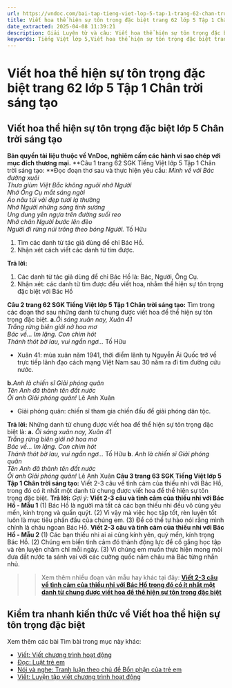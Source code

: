 ```yaml
---
url: https://vndoc.com/bai-tap-tieng-viet-lop-5-tap-1-trang-62-chan-troi-sang-tao-319458
title: Viết hoa thể hiện sự tôn trọng đặc biệt trang 62 lớp 5 Tập 1 Chân trời sáng tạo - VnDoc.com
date_extracted: 2025-04-08 11:39:21
description: Giải Luyện từ và câu: Viết hoa thể hiện sự tôn trọng đặc biệt trang 62 lớp 5 Tập 1 Chân trời sáng tạo gồm các phần hướng dẫn giải chi tiết, đầy đủ nhất chỉ có trên VnDoc. Mời các bạn tham khảo.
keywords: Tiếng Việt lớp 5,Viết hoa thể hiện sự tôn trọng đặc biệt trang 62 lớp 5 Tập 1 Chân trời sáng tạo,Bài tập Tiếng Việt lớp 5 Tập 1 trang 62 Chân trời sáng tạo,Viết hoa thể hiện sự tôn trọng đặc biệt lớp 5 Chân trời sáng tạo,Tiếng Việt lớp 5 trang 62 Tập 1 Chân trời sáng tạo,Viết hoa thể hiện sự tôn trọng đặc biệt lớp 5,Viết hoa thể hiện sự tôn trọng đặc biệt lớp 5 trang 62 Tiếng Việt lớp 5 Chân trời sáng tạo,Tiếng Việt lớp 5 Tập 1,sgk Tiếng Việt lớp 5
---
```


# Viết hoa thể hiện sự tôn trọng đặc biệt trang 62 lớp 5 Tập 1 Chân trời sáng tạo
## **Viết hoa thể hiện sự tôn trọng đặc biệt lớp 5 Chân trời sáng tạo**
**Bản quyền tài liệu thuộc về VnDoc, nghiêm cấm các hành vi sao chép với mục đích thương mại.**
**Câu 1 trang 62 SGK Tiếng Việt lớp 5 Tập 1 Chân trời sáng tạo: **Đọc đoạn thơ sau và thực hiện yêu cầu:
_Mình về với Bác đường xuôi_  
 _Thưa giùm Việt Bắc không nguôi nhớ Người_  
 _Nhớ Ông Cụ mắt sáng ngời_  
 _Áo nâu túi vải đẹp tươi lạ thường_  
 _Nhớ Người những sáng tinh sương_  
 _Ung dung yên ngựa trên đường suối reo_  
 _Nhớ chân Người bước lên đèo_  
 _Người đi rừng núi trông theo bóng Người._
Tố Hữu
  1. Tìm các danh từ tác giả dùng để chỉ Bác Hồ.
  2. Nhận xét cách viết các danh từ tìm được.

**Trả lời:**
  1. Các danh từ tác giả dùng để chỉ Bác Hồ là: Bác, Người, Ông Cụ.
  2. Nhận xét: các danh từ tìm được đều viết hoa, nhằm thể hiện sự tôn trọng đặc biệt với Bác Hồ

**Câu 2 trang 62 SGK Tiếng Việt lớp 5 Tập 1 Chân trời sáng tạo:** Tìm trong các đoạn thơ sau những danh từ chung được viết hoa để thể hiện sự tôn trọng đặc biệt.
**a.**_Ôi sáng xuân nay, Xuân 41_  
 _Trắng rừng biên giới nở hoa mơ_  
 _Bác về... Im lặng. Con chim hót_  
 _Thánh thót bờ lau, vui ngẩn ngơ..._
Tố Hữu
  * Xuân 41: mùa xuân năm 1941, thời điểm lãnh tụ Nguyễn Ái Quốc trở về trực tiếp lãnh đạo cách mạng Việt Nam sau 30 năm ra đi tìm đường cứu nước.

**b.**_Anh là chiến sĩ Giải phóng quân_  
 _Tên Anh đã thành tên đất nước_  
 _Ôi anh Giải phóng quân\!_
Lê Anh Xuân
  * Giải phóng quân: chiến sĩ tham gia chiến đấu để giải phóng dân tộc.

**Trả lời:**
Những danh từ chung được viết hoa để thể hiện sự tôn trọng đặc biệt là:
**a.** _Ôi sáng xuân nay, Xuân 41_  
 _Trắng rừng biên giới nở hoa mơ_  
 _Bác về... Im lặng. Con chim hót_  
 _Thánh thót bờ lau, vui ngẩn ngơ..._
Tố Hữu
**b**. _Anh là chiến sĩ Giải phóng quân_  
 _Tên Anh đã thành tên đất nước_  
 _Ôi anh Giải phóng quân\!_
Lê Anh Xuân
**Câu 3 trang 63 SGK Tiếng Việt lớp 5 Tập 1 Chân trời sáng tạo:** Viết 2-3 câu về tình cảm của thiếu nhi với Bác Hồ, trong đó có ít nhất một danh từ chung được viết hoa để thể hiện sự tôn trọng đặc biệt.
**Trả lời:**
_Gợi ý:_
**Viết 2-3 câu và tình cảm của thiếu nhi với Bác Hồ - Mẫu 1**
\(1\) Bác Hồ là người mà tất cả các bạn thiếu nhi đều vô cùng yêu mến, kính trọng và quấn quýt. \(2\) Vì vậy mà việc học tập tốt, rèn luyện tốt luôn là mục tiêu phấn đấu của chúng em. \(3\) Để có thể tự hào nói rằng mình chính là cháu ngoan Bác Hồ.
**Viết 2-3 câu và tình cảm của thiếu nhi với Bác Hồ - Mẫu 2**
\(1\) Các bạn thiếu nhi ai ai cũng kính yên, quý mến, kính trọng Bác Hồ. \(2\) Chúng em biến tình cảm đó thành động lực để cố gắng học tập và rèn luyện chăm chỉ mỗi ngày. \(3\) Vì chúng em muốn thực hiện mong mỏi đưa đất nước ta sánh vai với các cường quốc năm châu mà Bác từng nhắn nhủ.
>> Xem thêm nhiều đoạn văn mẫu hay khác tại đây: [**Viết 2-3 câu về tình cảm của thiếu nhi với Bác Hồ trong đó có ít nhất một danh từ chung được viết hoa để thể hiện sự tôn trọng đặc biệt**](<https://vndoc.com/viet-2-3-cau-va-tinh-cam-cua-thieu-nhi-voi-bac-ho-lop-5-330108>)
## **Kiểm tra nhanh kiến thức về Viết hoa thể hiện sự tôn trọng đặc biệt**
Xem thêm các bài Tìm bài trong mục này khác:
  * [Viết: Viết chương trình hoạt động](</tap-lam-van-lop-5-tuan-21-lap-chuong-trinh-hoat-dong-141279>)
  * [Đọc: Luật trẻ em](</tap-doc-lop-5-luat-bao-ve-cham-soc-va-giao-duc-tre-em-6653>)
  * [Nói và nghe: Tranh luận theo chủ đề Bổn phận của trẻ em](</bai-tap-tieng-viet-lop-5-tap-1-trang-66-chan-troi-sang-tao-319464>)
  * [Viết: Luyện tập viết chương trình hoạt động](</tap-lam-van-lop-5-lap-chuong-trinh-hoat-dong-140699>)

